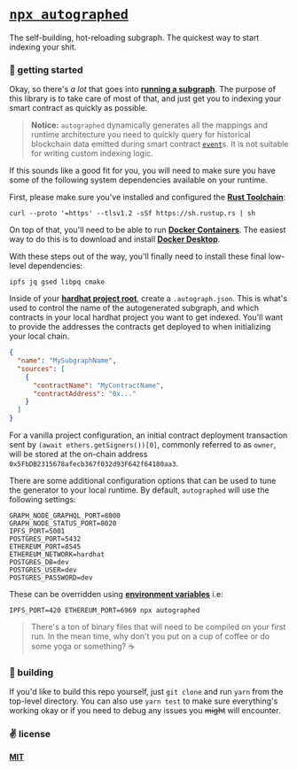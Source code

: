 # [`npx autographed`](https://github.com/cawfree/autographed)
The self-building, hot-reloading subgraph. The quickest way to start indexing your shit.

### 🚀 getting started 

Okay, so there's _a lot_ that goes into [__running a subgraph__](https://thegraph.com/docs/en/deploying/deploying-a-subgraph-to-hosted/). The purpose of this library is to take care of most of that, and just get you to indexing your smart contract as quickly as possible.

> __Notice:__ `autographed` dynamically generates all the mappings and runtime architecture you need to quickly query for historical blockchain data emitted during smart contract [`event`](https://solidity-by-example.org/events/)s. It is not suitable for writing custom indexing logic.

If this sounds like  a good fit for you, you will need to make sure you have some of the following system dependencies available on your runtime.

First, please make sure you've installed and configured the [__Rust Toolchain__](https://www.rust-lang.org/):

```shell
curl --proto '=https' --tlsv1.2 -sSf https://sh.rustup.rs | sh
```

On top of that, you'll need to be able to run [__Docker Containers__](https://www.docker.com/). The easiest way to do this is to download and install [__Docker Desktop__](https://www.docker.com/products/docker-desktop/).

With these steps out of the way, you'll finally need to install these final low-level dependencies:

```shell
ipfs jq gsed libpq cmake
```

Inside of your [__hardhat project root__](https://hardhat.org/hardhat-runner/docs/getting-started#overview), create a `.autograph.json`. This is what's used to control the name of the autogenerated subgraph, and which contracts in your local hardhat project you want to get indexed. You'll want to provide the addresses the contracts get deployed to when initializing your local chain.

```json
{
  "name": "MySubgraphName",
  "sources": [
    {
      "contractName": "MyContractName",
      "contractAddress": "0x..."
    }
  ]
}
```

For a vanilla project configuration, an initial contract deployment transaction sent by `(await ethers.getSigners())[0]`, commonly referred to as `owner`, will be stored at the on-chain address `0x5FbDB2315678afecb367f032d93F642f64180aa3`.

There are some additional configuration options that can be used to tune the generator to your local runtime. By default, `autographed` will use the following settings:

```shell
GRAPH_NODE_GRAPHQL_PORT=8000
GRAPH_NODE_STATUS_PORT=8020
IPFS_PORT=5001
POSTGRES_PORT=5432
ETHEREUM_PORT=8545
ETHEREUM_NETWORK=hardhat
POSTGRES_DB=dev
POSTGRES_USER=dev
POSTGRES_PASSWORD=dev
```

These can be overridden using [__environment variables__](https://stackoverflow.com/a/34154491) i.e:

```shell
IPFS_PORT=420 ETHEREUM_PORT=6969 npx autographed
```

> There's a ton of binary files that will need to be compiled on your first run. In the mean time, why don't you put on a cup of coffee or do some yoga or something? ☕️

### 🔨 building
If you'd like to build this repo yourself, just `git clone` and run `yarn` from the top-level directory. You can also use `yarn test` to make sure everything's working okay or if you need to debug any issues you ~~might~~ will encounter.

### ✌️ license
[__MIT__](./LICENSE)

